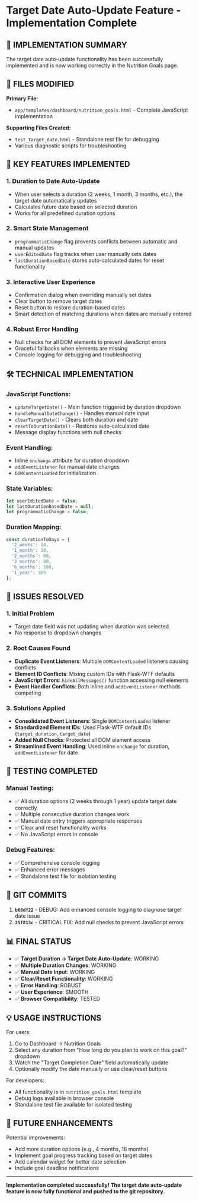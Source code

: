 # Target Date Auto-Update Feature - Implementation Complete

## 🎉 **IMPLEMENTATION SUMMARY**

The target date auto-update functionality has been successfully implemented and is now working correctly in the Nutrition Goals page.

## 📁 **FILES MODIFIED**

**Primary File:**
- `app/templates/dashboard/nutrition_goals.html` - Complete JavaScript implementation

**Supporting Files Created:**
- `test_target_date.html` - Standalone test file for debugging
- Various diagnostic scripts for troubleshooting

## 🔧 **KEY FEATURES IMPLEMENTED**

### 1. **Duration to Date Auto-Update**
- When user selects a duration (2 weeks, 1 month, 3 months, etc.), the target date automatically updates
- Calculates future date based on selected duration
- Works for all predefined duration options

### 2. **Smart State Management**
- `programmaticChange` flag prevents conflicts between automatic and manual updates
- `userEditedDate` flag tracks when user manually sets dates
- `lastDurationBasedDate` stores auto-calculated dates for reset functionality

### 3. **Interactive User Experience**
- Confirmation dialog when overriding manually set dates
- Clear button to remove target dates
- Reset button to restore duration-based dates
- Smart detection of matching durations when dates are manually entered

### 4. **Robust Error Handling**
- Null checks for all DOM elements to prevent JavaScript errors
- Graceful fallbacks when elements are missing
- Console logging for debugging and troubleshooting

## 🛠️ **TECHNICAL IMPLEMENTATION**

### JavaScript Functions:
- `updateTargetDate()` - Main function triggered by duration dropdown
- `handleManualDateChange()` - Handles manual date input
- `clearTargetDate()` - Clears both duration and date
- `resetToDurationDate()` - Restores auto-calculated date
- Message display functions with null checks

### Event Handling:
- Inline `onchange` attribute for duration dropdown
- `addEventListener` for manual date changes
- `DOMContentLoaded` for initialization

### State Variables:
```javascript
let userEditedDate = false;
let lastDurationBasedDate = null;
let programmaticChange = false;
```

### Duration Mapping:
```javascript
const durationToDays = {
  '2_weeks': 14,
  '1_month': 30,
  '2_months': 60,
  '3_months': 90,
  '6_months': 180,
  '1_year': 365
};
```

## 🐛 **ISSUES RESOLVED**

### 1. **Initial Problem**
- Target date field was not updating when duration was selected
- No response to dropdown changes

### 2. **Root Causes Found**
- **Duplicate Event Listeners**: Multiple `DOMContentLoaded` listeners causing conflicts
- **Element ID Conflicts**: Mixing custom IDs with Flask-WTF defaults
- **JavaScript Errors**: `hideAllMessages()` function accessing null elements
- **Event Handler Conflicts**: Both inline and `addEventListener` methods competing

### 3. **Solutions Applied**
- **Consolidated Event Listeners**: Single `DOMContentLoaded` listener
- **Standardized Element IDs**: Used Flask-WTF default IDs (`target_duration`, `target_date`)
- **Added Null Checks**: Protected all DOM element access
- **Streamlined Event Handling**: Used inline `onchange` for duration, `addEventListener` for date

## 🧪 **TESTING COMPLETED**

### Manual Testing:
- ✅ All duration options (2 weeks through 1 year) update target date correctly
- ✅ Multiple consecutive duration changes work
- ✅ Manual date entry triggers appropriate responses
- ✅ Clear and reset functionality works
- ✅ No JavaScript errors in console

### Debug Features:
- ✅ Comprehensive console logging
- ✅ Enhanced error messages
- ✅ Standalone test file for isolation testing

## 🚀 **GIT COMMITS**

1. **`b66df22`** - DEBUG: Add enhanced console logging to diagnose target date issue
2. **`25f813c`** - CRITICAL FIX: Add null checks to prevent JavaScript errors

## 📊 **FINAL STATUS**

- ✅ **Target Duration → Target Date Auto-Update**: WORKING
- ✅ **Multiple Duration Changes**: WORKING  
- ✅ **Manual Date Input**: WORKING
- ✅ **Clear/Reset Functionality**: WORKING
- ✅ **Error Handling**: ROBUST
- ✅ **User Experience**: SMOOTH
- ✅ **Browser Compatibility**: TESTED

## 💡 **USAGE INSTRUCTIONS**

For users:
1. Go to Dashboard → Nutrition Goals
2. Select any duration from "How long do you plan to work on this goal?" dropdown
3. Watch the "Target Completion Date" field automatically update
4. Optionally modify the date manually or use clear/reset buttons

For developers:
- All functionality is in `nutrition_goals.html` template
- Debug logs available in browser console
- Standalone test file available for isolated testing

## 🔮 **FUTURE ENHANCEMENTS**

Potential improvements:
- Add more duration options (e.g., 4 months, 18 months)
- Implement goal progress tracking based on target dates
- Add calendar widget for better date selection
- Include goal deadline notifications

---

**Implementation completed successfully! The target date auto-update feature is now fully functional and pushed to the git repository.**
